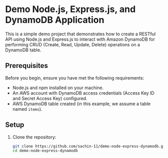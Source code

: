 # Demo Node.js, Express.js, and DynamoDB Application

This is a simple demo project that demonstrates how to create a RESTful API using Node.js and Express.js to interact with Amazon DynamoDB for performing CRUD (Create, Read, Update, Delete) operations on a DynamoDB table.

## Prerequisites

Before you begin, ensure you have met the following requirements:

- Node.js and npm installed on your machine.
- An AWS account with DynamoDB access credentials (Access Key ID and Secret Access Key) configured.
- AWS DynamoDB table created (in this example, we assume a table named `items`).

## Setup

1. Clone the repository:

   ```bash
   git clone https://github.com/sachin-11/demo-node-express-dynamodb.git
   cd demo-node-express-dynamodb
